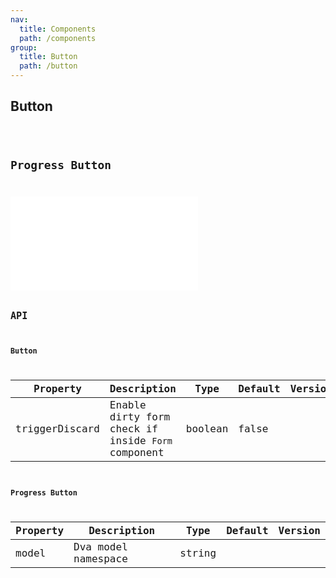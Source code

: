 ```yaml
---
nav:
  title: Components
  path: /components
group:
  title: Button
  path: /button
---
```


## Button

<code src="./button" title='Basic usage' desc='Basic usage example.'/>


## Progress Button

<code src="./progress-button" title='Auto disable on async call' desc='To auto enable/disable button, subscribe to model by setting the `mode` property on the Button.'/>
<embed src="../_shared/utils.MIConfig.updateState.md"></embed>

## API

### Button
  
| Property | Description | Type | Default | Version |
| --- | --- | --- | --- | --- |
| triggerDiscard | Enable dirty form check if inside `Form` component | boolean | false |  |
  
### Progress Button

| Property | Description | Type | Default | Version |
| --- | --- | --- | --- | --- |
| model | Dva model namespace | string |  |  |

